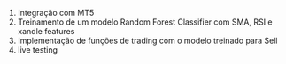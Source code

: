 1. Integração com MT5
2. Treinamento de um modelo Random Forest Classifier com SMA, RSI e xandle features
3. Implementação de funções de trading com o modelo treinado para Sell
4. live testing
